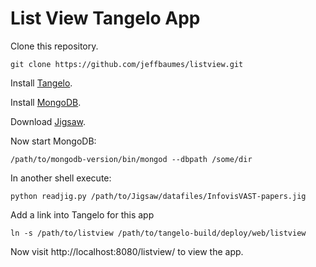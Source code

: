List View Tangelo App
=====================

Clone this repository.

```
git clone https://github.com/jeffbaumes/listview.git
```

Install [Tangelo](http://kitware.github.io/tangelo/).

Install [MongoDB](http://mongodb.org).

Download [Jigsaw](http://www.jigsaw-analytics.net/).

Now start MongoDB:

```
/path/to/mongodb-version/bin/mongod --dbpath /some/dir
```

In another shell execute:

```
python readjig.py /path/to/Jigsaw/datafiles/InfovisVAST-papers.jig
```

Add a link into Tangelo for this app

```
ln -s /path/to/listview /path/to/tangelo-build/deploy/web/listview
```

Now visit http://localhost:8080/listview/ to view the app.